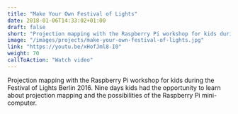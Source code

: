 ```yaml
---
title: "Make Your Own Festival of Lights"
date: 2018-01-06T14:33:02+01:00
draft: false
short: "Projection mapping with the Raspberry Pi workshop for kids during the Festival of Lights Berlin 2016. Nine days kids had the opportunity to learn about projection mapping and the possibilities of the Raspberry Pi mini-computer."
image: "/images/projects/make-your-own-festival-of-lights.jpg"
link: "https://youtu.be/xHofJml8-I0"
weight: 70
callToAction: "Watch video"
---
```


Projection mapping with the Raspberry Pi workshop for kids during the Festival of Lights Berlin 2016. Nine days kids had the opportunity to learn about projection mapping and the possibilities of the Raspberry Pi mini-computer.
